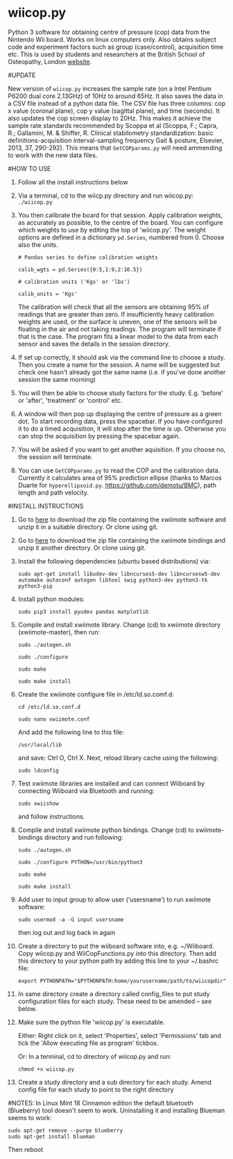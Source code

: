 # wiicop.py

Python 3 software for obtaining centre of pressure (cop) data from the Nintendo Wii board. Works on linux computers only. Also obtains subject code and experiment factors such as group (case/control), acquisition time etc. This is used by students and researchers at the British School of Osteopathy, London [website](http://www.bso.ac.uk/).

#UPDATE

New version of `wiicop.py` increases the sample rate (on a Intel Pentium P6200 dual core 2.13GHz) of 10Hz to around 65Hz. It also saves the data in a CSV file instead of a python data file. The CSV file has three columns: cop x value (coronal plane), cop y value (sagittal plane), and time (seconds). It also updates the cop screen display to 20Hz. This makes it achieve the sample rate standards recommended by Scoppa et al (Scoppa, F.; Capra, R.; Gallamini, M. & Shiffer, R. Clinical stabilometry standardization: basic definitions-acquisition interval-sampling frequency Gait & posture, Elsevier, 2013, 37, 290-292). This means that `GetCOPparams.py` will need ammending to work with the new data files.

#HOW TO USE
1. Follow all the install instructions below

2. Via a terminal, cd to the wiicp.py directory and run wiicop.py:
    `./wiicop.py`
    
3. You then calibrate the board for that session. Apply calibration weights, as accurately as possible, to the centre of the board. You can configure which weights to use by editing the top of 'wiicop.py'. The weight options are defined in a dictionary `pd.Series`, numbered from 0. Choose also the units.

    `# Pandas series to define calibration weights`
    
    `calib_wgts = pd.Series({0:5,1:9,2:16.5})`
    
    `# calibration units ('Kgs' or 'lbs')`
    
    `calib_units = 'Kgs'`
    
    The calibration will check that all the sensors are obtaining 95% of readings that are greater than zero. If insufficiently heavy calibration weights are used, or the surface is uneven, one of the sensors will be floating in the air and not taking readings. The program will terminate if that is the case. The program fits a linear model to the data from each sensor and saves the details in the session directory. 

4. If set up correctly, it should ask via the command line to choose a study. Then you create a name for the session. A name will be suggested but check one hasn't already got the same name (i.e. if you've done another session the same morning)

5. You will then be able to choose study factors for the study. E.g. 'before' or 'after', 'treatment' or 'control' etc.

6. A window will then pop up displaying the centre of pressure as a green dot. To start recording data, press the spacebar. If you have configured it to do a timed acquisition, it will stop after the time is up. Otherwise you can stop the acquisition by pressing the spacebar again.

7. You will be asked if you want to get another aquisition. If you choose no, the session will terminate.

8. You can use `GetCOPparams.py` to read the COP and the calibration data. Currently it calculates area of 95% prediction ellipse (thanks to Marcos Duarte for `hyperellipsoid.py`. https://github.com/demotu/BMC), path length and path velocity.



#INSTALL INSTRUCTIONS


1. Go to [here](https://github.com/dvdhrm/xwiimote) to download the zip file containing the xwiimote software and unzip it in a suitable directory. Or clone using git.

2. Go to [here](https://github.com/dvdhrm/xwiimote-bindings) to download the zip file containing the xwiimote bindings and unzip it another directory. Or clone using git.

3. Install the following dependencies (ubuntu based distributions) via:

    `sudo apt-get install libudev-dev libncurses5-dev libncursesw5-dev automake autoconf autogen libtool swig python3-dev python3-tk python3-pip`

4. Install python modules:

    `sudo pip3 install pyudev pandas matplotlib`

5. Compile and install xwiimote library.
Change (cd) to xwiimote directory (xwiimote-master), then run:

    `sudo ./autogen.sh`
    
    `sudo ./configure`
    
    `sudo make`
    
    `sudo make install`
    

6. Create the xwiimote configure file in /etc/ld.so.comf.d:

    `cd /etc/ld.so.conf.d`
    
    `sudo nano xwiimote.conf`

    And add the following line to this file:

    `/usr/local/lib`

    and save: Ctrl O, Ctrl X. Next, reload library cache using the following:

    `sudo ldconfig`

7. Test xwiimote libraries are installed and can connect Wiiboard by connecting Wiiboard via Bluetooth and running:

    `sudo xwiishow`

    and follow instructions.

8. Compile and install xwiimote python bindings. Change (cd) to xwiimote-bindings directory and run following:

    `sudo ./autogen.sh`
    
    `sudo ./configure PYTHON=/usr/bin/python3`
    
    `sudo make`
    
    `sudo make install`
    

9. Add user to input group to allow user (‘usersname’) to run xwiimote software:

    `sudo usermod -a -G input usersname`

    then log out and log back in again

10. Create a directory to put the wiiboard software into, e.g. ~/Wiiboard. Copy wiicop.py and WiiCopFunctions.py into this directory. Then add this directory to your python path by adding this line to your ~/.bashrc file:

    `export PYTHONPATH="$PYTHONPATH:home/yourusername/path/to/wiicopdir"`

11. In same directory create a directory called config_files to put study configuration files for each study. These need to be amended – see below.

12. Make sure the python file 'wiicop.py' is executable.

    Either: Right click on it, select 'Properties', select 'Permissions' tab and tick the 'Allow executing file as program' tickbox.

    Or: In a terminal, cd to directory of wiicop.py and run:

    `chmod +x wiicop.py`

12. Create a study directory and a sub directory for each study. Amend config file for each study to point to the right directory


#NOTES:
    In Linux Mint 18 Cinnamon edition the default bluetooth (Blueberry) tool doesn't seem to work. Uninstalling it and installing Blueman seems to work:
    
    sudo apt-get remove --purge blueberry
    sudo apt-get install blueman
    
Then reboot
    




